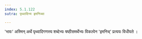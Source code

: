 ```yaml
---
index: 5.1.122
sutra: पृथ्वादिभ्य इमनिज्वा

---
```

'भावः' अस्मिन् अर्थे पृथ्वादिगणस्य शब्देभ्यः षष्ठीसमर्थेभ्यः विकल्पेन 'इमनिच्' प्रत्ययः विधीयते । 